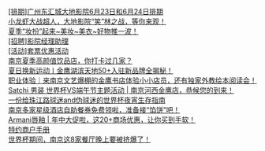   
[[排期]广州东汇城大地影院6月23日和6月24日排期](http://www.dianyue.me/archives/114/bogihvggjpwhxm6h/)  
[小龙虾大战超人，大地影院“笑”林之战，等你来观！](http://www.dianyue.me/archives/114/yrf071xct9s5g7yr/)  
[夏季“妆扮”起来~美妆~美衣~好物推一波！](http://www.dianyue.me/archives/084/yrf071xct9s5g7yr/)  
[[招聘]影院经理助理](http://www.dianyue.me/archives/114/04s5xeg8ug9yqxjf/)  
[[活动]套票优惠活动](http://www.dianyue.me/archives/114/zppkp3lximgdms8j/)  
[南京夏季高颜值饮品店，你打卡过几家？](http://www.dianyue.me/archives/868/fd6mvbd4rjfd3ihg/)  
[夏日换新运动丨金鹰湖滨天地50+入驻新品牌全揭秘！](http://www.dianyue.me/archives/567/85igio6sydd5ck6w/)  
[职业体验｜来南京文艺爆棚的金鹰书店体验小小店员，还有独家外教绘本阅读会！](http://www.dianyue.me/archives/883/193mqe0xwbp854hl/)  
[Satchi 男装 世界杯VS端午节主题活动 | 南京河西金鹰店，恭候您的到来！](http://www.dianyue.me/archives/133/cxtdgjwzer5egnyp/)  
[一份给珠江路球迷and伪球迷的世界杯夜宵生存指南](http://www.dianyue.me/archives/870/jc2xc7kpkg6icpy4/)  
[南京多家星级酒店自助餐券免费领啦，准备接“馅饼”吧！](http://www.dianyue.me/archives/482/jy91rp5aibceh8ru/)  
[Armani唇釉 | 年中大促啦，这20+商场优惠，让你买到手软！](http://www.dianyue.me/archives/581/n90rukib08q9l8q8/)  
[特约商户手册](http://www.dianyue.me/archives/573/q8ob5gnie41rqahv/)  
[世界杯期间，南京这8家餐厅晚上要被挤爆了！](http://www.dianyue.me/archives/429/vo5uwlo4oy1c6bex/)